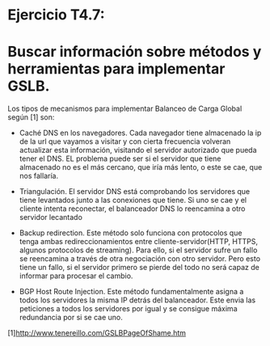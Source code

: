 # Ejercicio T4.7:
# Buscar información sobre métodos y herramientas para implementar GSLB. 

Los tipos de mecanismos para implementar Balanceo de Carga Global según [1] son:

- Caché DNS en los navegadores. Cada navegador tiene almacenado la ip de la url que vayamos a visitar y con cierta frecuencia volveran actualizar esta información, visitando el servidor autorizado que pueda tener el DNS. EL problema puede ser si el servidor que tiene almacenado no es el más cercano, que iría más lento, o este se cae, que nos fallaría. 

- Triangulación. El servidor DNS está comprobando los servidores que tiene levantados junto a las conexiones que tiene. Si uno se cae y el cliente intenta reconectar, el balanceador DNS lo reencamina a otro servidor lecantado

- Backup redirection. Este método solo funciona con protocolos que tenga ambas redireccionamientos entre cliente-servidor(HTTP, HTTPS, algunos protocolos de streaming). Para ello, si el servidor sufre un fallo se reencamina a través de otra negociación con otro servidor. Pero esto tiene un fallo, si el servidor primero se pierde del todo no será capaz de informar para procesar el cambio.

- BGP Host Route Injection. Este método fundamentalmente asigna a todos los servidores la misma IP detrás del balanceador. Este envia las peticiones a todos los servidores por igual y se consigue máxima redundancia por si se cae uno.

[1]http://www.tenereillo.com/GSLBPageOfShame.htm
